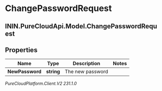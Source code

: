 # ChangePasswordRequest

## ININ.PureCloudApi.Model.ChangePasswordRequest

## Properties

|Name | Type | Description | Notes|
|------------ | ------------- | ------------- | -------------|
| **NewPassword** | **string** | The new password | |



_PureCloudPlatform.Client.V2 231.1.0_
